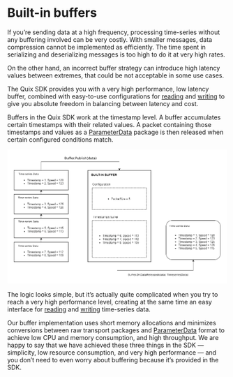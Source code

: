 # Built-in buffers

If you’re sending data at a high frequency, processing time-series
without any buffering involved can be very costly. With smaller
messages, data compression cannot be implemented as efficiently. The
time spent in serializing and deserializing messages is too high to do
it at very high rates.

On the other hand, an incorrect buffer strategy can introduce high
latency values between extremes, that could be not acceptable in some
use cases.

The Quix SDK provides you with a very high performance, low latency
buffer, combined with easy-to-use configurations for
[reading](../../read/#buffer) and [writing](../../write/#buffer)
to give you absolute freedom in balancing between latency and cost.

Buffers in the Quix SDK work at the timestamp level. A buffer
accumulates certain timestamps with their related values. A packet
containing those timestamps and values as a
[ParameterData](../../read/#parameter-data-format) package is then
released when certain configured conditions match.

![High level time-series buffering flow](../images/QuixBuffering.png)

The logic looks simple, but it’s actually quite complicated when you try
to reach a very high performance level, creating at the same time an
easy interface for [reading](../../read/#buffer) and
[writing](../../write/#buffer) time-series data.

Our buffer implementation uses short memory allocations and minimizes
conversions between raw transport packages and
[ParameterData](../../read/#parameter-data-format) format to achieve
low CPU and memory consumption, and high throughput. We are happy to say
that we have achieved these three things in the SDK — simplicity, low
resource consumption, and very high performance — and you don’t need to
even worry about buffering because it’s provided in the SDK.
